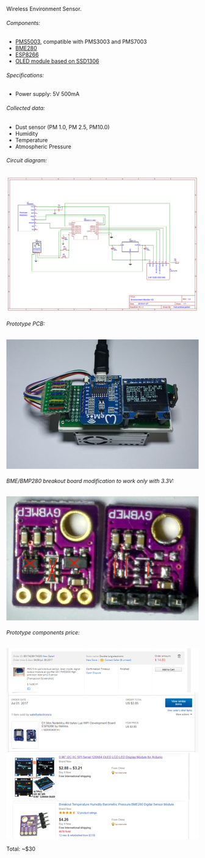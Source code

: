 Wireless Environment Sensor.

###### Components:
 - [PMS5003](http://www.plantower.com/en/content/?108.html), compatible with PMS3003 and PMS7003
 - [BME280](https://www.bosch-sensortec.com/bst/products/all_products/bme280)
 - [ESP8266](https://en.wikipedia.org/wiki/ESP8266)
 - [OLED module based on SSD1306](https://cdn-shop.adafruit.com/datasheets/SSD1306.pdf)

###### Specifications:
 - Power supply: 5V 500mA

###### Collected data:
 - Dust sensor (PM 1.0, PM 2.5, PM10.0)
 - Humidity
 - Temperature
 - Atmospheric Pressure

###### Circuit diagram:

![circuit diagram](docs/EMV2.png?raw=true "Sensor circuit diagram")

###### Prototype PCB:

![prototype pcb](docs/the_device.jpg?raw=true "Prototype PCB")

###### BME/BMP280 breakout board modification to work only with 3.3V:

![breakout board](docs/BME280Breakout.png?raw=true "Breakout Board")

###### Prototype components price:

![prototype components](docs/price.png?raw=true "prototype components")

Total: ~$30